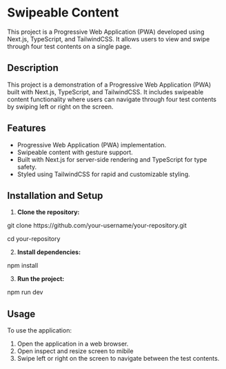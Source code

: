 # Swipeable Content

This project is a Progressive Web Application (PWA) developed using Next.js, TypeScript, and TailwindCSS. It allows users to view and swipe through four test contents on a single page.

## Description

This project is a demonstration of a Progressive Web Application (PWA) built with Next.js, TypeScript, and TailwindCSS. It includes swipeable content functionality where users can navigate through four test contents by swiping left or right on the screen.

## Features

- Progressive Web Application (PWA) implementation.
- Swipeable content with gesture support.
- Built with Next.js for server-side rendering and TypeScript for type safety.
- Styled using TailwindCSS for rapid and customizable styling.

## Installation and Setup

1. **Clone the repository:**

<p>git clone https://github.com/your-username/your-repository.git</p>
<p>cd your-repository</p>


2. **Install dependencies:**

npm install

3. **Run the project:**

npm run dev


## Usage

To use the application:

1. Open the application in a web browser.
2. Open inspect and resize screen to mibile
3. Swipe left or right on the screen to navigate between the test contents.

